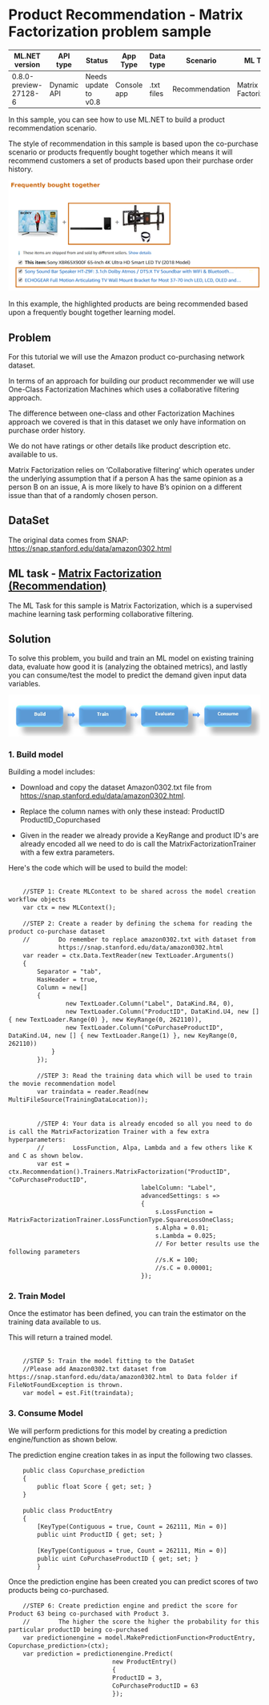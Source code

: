 # Product Recommendation - Matrix Factorization problem sample

| ML.NET version | API type          | Status                        | App Type    | Data type | Scenario            | ML Task                   | Algorithms                  |
|----------------|-------------------|-------------------------------|-------------|-----------|---------------------|---------------------------|-----------------------------|
| 0.8.0-preview-27128-6   | Dynamic API | Needs update to v0.8 | Console app | .txt files | Recommendation | Matrix Factorization | MatrixFactorizationTrainer (One Class)|

In this sample, you can see how to use ML.NET to build a product recommendation scenario.

The style of recommendation in this sample is based upon the co-purchase scenario or products frequently 
bought together which means it will recommend customers a set of products based upon their purchase order
history. 

![Alt Text](https://github.com/dotnet/machinelearning-samples/blob/master/samples/csharp/getting-started/MatrixFactorization_ProductRecommendation/ProductRecommender/Data/frequentlyboughttogether.png)

In this example, the highlighted products are being recommended based upon a frequently bought together learning model. 


## Problem
For this tutorial we will use the Amazon product co-purchasing network dataset.  

In terms of an approach for building our product recommender we will use One-Class Factorization Machines which uses a collaborative filtering approach. 


The difference between one-class and other Factorization Machines approach we covered is that in this dataset we only have information on purchase order history.

We do not have ratings or other details like product description etc. available to us. 

Matrix Factorization relies on ‘Collaborative filtering’ which operates under the underlying assumption that if a person A has the same opinion as a person B on an issue, A is more likely to have B’s opinion on a different issue than that of a randomly chosen person.

## DataSet
The original data comes from SNAP:
https://snap.stanford.edu/data/amazon0302.html


## ML task - [Matrix Factorization (Recommendation)](https://docs.microsoft.com/en-us/dotnet/machine-learning/resources/tasks#recommendation)

The ML Task for this sample is Matrix Factorization, which is a supervised machine learning task performing collaborative filtering. 

## Solution

To solve this problem, you build and train an ML model on existing training data, evaluate how good it is (analyzing the obtained metrics), and lastly you can consume/test the model to predict the demand given input data variables.

![Build -> Train -> Evaluate -> Consume](../shared_content/modelpipeline.png)

### 1. Build model

Building a model includes: 

* Download and copy the dataset Amazon0302.txt file from https://snap.stanford.edu/data/amazon0302.html. 

* Replace the column names with only these instead:  ProductID	ProductID_Copurchased

* Given in the reader we already provide a KeyRange and product ID's are already encoded all we need to do is
  call the MatrixFactorizationTrainer with a few extra parameters. 

Here's the code which will be used to build the model:
```CSharp
 
    //STEP 1: Create MLContext to be shared across the model creation workflow objects 
    var ctx = new MLContext();

    //STEP 2: Create a reader by defining the schema for reading the product co-purchase dataset
    //        Do remember to replace amazon0302.txt with dataset from 
              https://snap.stanford.edu/data/amazon0302.html
    var reader = ctx.Data.TextReader(new TextLoader.Arguments()
    {
        Separator = "tab",
        HasHeader = true,
        Column = new[]
        {
                new TextLoader.Column("Label", DataKind.R4, 0),
                new TextLoader.Column("ProductID", DataKind.U4, new [] { new TextLoader.Range(0) }, new KeyRange(0, 262110)),
                new TextLoader.Column("CoPurchaseProductID", DataKind.U4, new [] { new TextLoader.Range(1) }, new KeyRange(0, 262110))
            }
        });

        //STEP 3: Read the training data which will be used to train the movie recommendation model
        var traindata = reader.Read(new MultiFileSource(TrainingDataLocation));


        //STEP 4: Your data is already encoded so all you need to do is call the MatrixFactorization Trainer with a few extra hyperparameters:
        //        LossFunction, Alpa, Lambda and a few others like K and C as shown below. 
        var est = ctx.Recommendation().Trainers.MatrixFactorization("ProductID", "CoPurchaseProductID",  
                                     labelColumn: "Label",
                                     advancedSettings: s =>
                                     {
                                         s.LossFunction = MatrixFactorizationTrainer.LossFunctionType.SquareLossOneClass;
                                         s.Alpha = 0.01;
                                         s.Lambda = 0.025;
                                         // For better results use the following parameters
                                         //s.K = 100;
                                         //s.C = 0.00001;
                                     });
```

### 2. Train Model 

Once the estimator has been defined, you can train the estimator on the training data available to us. 

This will return a trained model. 

```CSharp

    //STEP 5: Train the model fitting to the DataSet
    //Please add Amazon0302.txt dataset from https://snap.stanford.edu/data/amazon0302.html to Data folder if FileNotFoundException is thrown.
    var model = est.Fit(traindata);

```

### 3. Consume Model 

We will perform predictions for this model by creating a prediction engine/function as shown below.

The prediction engine creation takes in as input the following two classes. 

```CSharp
    public class Copurchase_prediction
    {
        public float Score { get; set; }
    }

    public class ProductEntry
    {
        [KeyType(Contiguous = true, Count = 262111, Min = 0)]
        public uint ProductID { get; set; }

        [KeyType(Contiguous = true, Count = 262111, Min = 0)]
        public uint CoPurchaseProductID { get; set; }
        }
```

Once the prediction engine has been created you can predict scores of two products being co-purchased. 

```CSharp
    //STEP 6: Create prediction engine and predict the score for Product 63 being co-purchased with Product 3.
    //        The higher the score the higher the probability for this particular productID being co-purchased 
    var predictionengine = model.MakePredictionFunction<ProductEntry, Copurchase_prediction>(ctx);
    var prediction = predictionengine.Predict(
                             new ProductEntry()
                             {
                             ProductID = 3,
                             CoPurchaseProductID = 63
                             });
```
